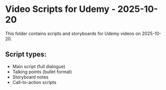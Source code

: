 # Video Scripts for Udemy - 2025-10-20

This folder contains scripts and storyboards for Udemy videos on 2025-10-20.

## Script types:
- Main script (full dialogue)
- Talking points (bullet format)
- Storyboard notes
- Call-to-action scripts
